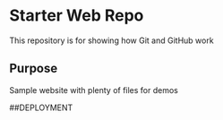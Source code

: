  # Starter Web Repo

 This repository is for showing how Git and GitHub work

 ## Purpose

 Sample website with plenty of files for demos

##DEPLOYMENT
